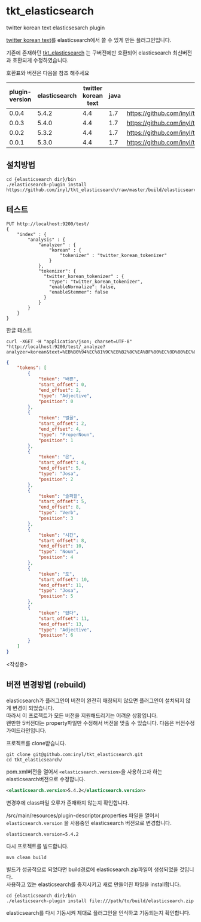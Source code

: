 # tkt_elasticsearch

twitter korean text elasticsesarch plugin


[twitter korean text](https://github.com/twitter/twitter-korean-text)를 elasticsearch에서 쓸 수 있게 만든 플러그인입니다.


기존에 존재하던 [tkt_elasticsearch](https://github.com/socurites/tkt-elasticsearch)
는 구버전에만 호환되어 elasticsearch 최신버전과 호환되게 수정하였습니다.

호환표와 버전은 다음을 참조 해주세요

| plugin-version | elasticsearch | twitter korean text | java | install path                                                                 |
|----------------|---------------|---------------------|------|------------------------------------------------------------------------------|
| 0.0.4          | 5.4.2         | 4.4                 | 1.7  | https://github.com/inyl/tkt_elasticsearch/raw/master/build/elasticsearch.zip |
| 0.0.3          | 5.4.0         | 4.4                 | 1.7  | https://github.com/inyl/tkt_elasticsearch/raw/v0.0.3/build/elasticsearch.zip |
| 0.0.2          | 5.3.2         | 4.4                 | 1.7  | https://github.com/inyl/tkt_elasticsearch/raw/v0.0.2/build/elasticsearch.zip |
| 0.0.1          | 5.3.0         | 4.4                 | 1.7  | https://github.com/inyl/tkt_elasticsearch/raw/v0.0.1/build/elasticsearch.zip |


## 설치방법

```shell
cd {elasticsearch dir}/bin
./elasticsearch-plugin install https://github.com/inyl/tkt_elasticsearch/raw/master/build/elasticsearch.zip
```

## 테스트
```shell
PUT http://localhost:9200/test/
{
    "index" : {
        "analysis" : {
            "analyzer" : {
                "korean" : {
                    "tokenizer" : "twitter_korean_tokenizer"
                }
            },
            "tokenizer": {
              "twitter_korean_tokenizer" : {
                "type": "twitter_korean_tokenizer",
                "enableNormalize": false,
                "enableStemmer": false
              }
            }
        }
    }
}

```

한글 테스트
```shell
curl -XGET -H "application/json; charset=UTF-8" "http://localhost:9200/test/_analyze?analyzer=korean&text=%EB%B0%94%EC%81%9C%EB%B2%8C%EA%BF%80%EC%9D%80%EC%8A%AC%ED%8D%BC%ED%95%A0%EC%8B%9C%EA%B0%84%EB%8F%84%EC%97%86%EB%8B%A4"
```
```json
{
	"tokens": [
		{
			"token": "바쁜",
			"start_offset": 0,
			"end_offset": 2,
			"type": "Adjective",
			"position": 0
		},
		{
			"token": "벌꿀",
			"start_offset": 2,
			"end_offset": 4,
			"type": "ProperNoun",
			"position": 1
		},
		{
			"token": "은",
			"start_offset": 4,
			"end_offset": 5,
			"type": "Josa",
			"position": 2
		},
		{
			"token": "슬퍼할",
			"start_offset": 5,
			"end_offset": 8,
			"type": "Verb",
			"position": 3
		},
		{
			"token": "시간",
			"start_offset": 8,
			"end_offset": 10,
			"type": "Noun",
			"position": 4
		},
		{
			"token": "도",
			"start_offset": 10,
			"end_offset": 11,
			"type": "Josa",
			"position": 5
		},
		{
			"token": "없다",
			"start_offset": 11,
			"end_offset": 13,
			"type": "Adjective",
			"position": 6
		}
	]
}
```
<작성중>

## 버전 변경방법 (rebuild)
elasticsearch가 플러그인이 버전이 완전히 매칭되지 않으면 플러그인이 설치되지 않게 변경이 되었습니다.<br/>
따라서 이 프로젝트가 모든 버전을 지원해드리기는 어려운 상황입니다.<br/>
왠만한 5버전대는 property파일만 수정해서 버전을 맞출 수 있습니다. 다음은 버전수정 가이드라인입니다.

프로젝트를 clone받습니다.
```shell
git clone git@github.com:inyl/tkt_elasticsearch.git
cd tkt_elasticsearch/
```

pom.xml버전을 열어서 `<elasticsearch.version>`을 사용하고자 하는 elasticsearch버전으로 수정합니다.<br/>
```xml
<elasticsearch.version>5.4.2</elasticsearch.version>
```
변경후에 class파일 오류가 존재하지 않는지 확인합니다.

/src/main/resources/plugin-descriptor.properties 파일을 열어서 `elasticsearch.version` 을 사용중인 elasticsearch 버전으로 변경합니다.

```
elasticsearch.version=5.4.2

```
다시 프로젝트를 빌드합니다.
```
mvn clean build
```
빌드가 성공적으로 되었다면 build경로에 elasticsearch.zip파일이 생성되었을 것입니다.<br/>
사용하고 있는 elasticsearch를 중지시키고 새로 만들어진 파일을 install합니다.
```
cd {elasticsearch dir}/bin
./elasticsearch-plugin install file:///path/to/build/elasticsearch.zip
```
elasticsearch를 다시 기동시켜 제대로 플러그인을 인식하고 기동되는지 확인합니다.